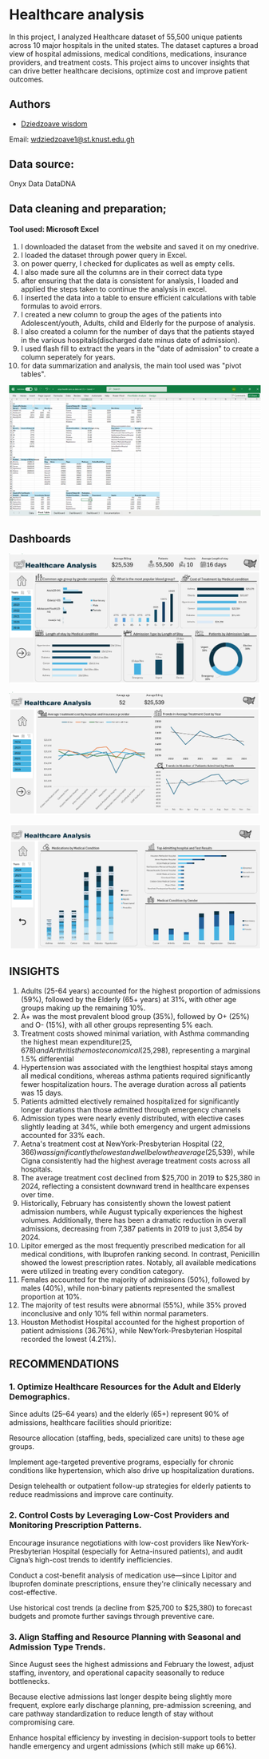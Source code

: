 
# Healthcare analysis

In this project, I analyzed Healthcare dataset of 55,500 unique patients across 10 major hospitals in the united states. The dataset captures a broad view of hospital admissions, medical conditions, medications, insurance providers, and treatment costs. This project aims to uncover insights that can drive better healthcare decisions, optimize cost and improve patient outcomes.






## Authors

- [Dziedzoave wisdom](https://github.com/DZIEDZOAVE-WISDOM)

Email: wdziedzoave1@st.knust.edu.gh


## Data source:
Onyx Data DataDNA


## Data cleaning and preparation;
#### Tool used: Microsoft Excel

1. I downloaded the dataset from the website and saved it on my onedrive.
2. I loaded the dataset through power query in Excel.
3. on power querry, I checked for duplicates as well as empty cells.
4. I also made sure all the columns are in their correct data type
5. after ensuring that the data is consistent for analysis, I loaded and applied the steps taken to continue the analysis in excel.
6. I inserted the data into a table to ensure efficient calculations with table formulas to avoid errors.
7. I created a new column to group the ages of the patients into Adolescent/youth, Adults, child and Elderly for the purpose of analysis.
8. I also created a column for the number of days that the patients stayed in the various hospitals(discharged date minus date of admission).
9. I used flash fill to extract the years in the "date of admission" to create a column seperately for years.
10. for data summarization and analysis, the main tool used was "pivot tables".




![samples of pivot tables created](https://github.com/DZIEDZOAVE-WISDOM/Healthcare-analysis/blob/main/Pivot%20tables.png)


## Dashboards


![Main dashboard](https://github.com/DZIEDZOAVE-WISDOM/Healthcare-analysis/blob/main/H_Dashboard%201.png)



![Second dashboard](https://github.com/DZIEDZOAVE-WISDOM/Healthcare-analysis/blob/main/H_Dashboard%202.png)


![Third dashboard](https://github.com/DZIEDZOAVE-WISDOM/Healthcare-analysis/blob/main/H_Dashboard%203.png)
## INSIGHTS
1. Adults (25-64 years) accounted for the highest proportion of admissions (59%), followed by the Elderly (65+ years) at 31%, with other age groups making up the remaining 10%.
2. A+ was the most prevalent blood group (35%), followed by O+ (25%) and O- (15%), with all other groups representing 5% each.
3. Treatment costs showed minimal variation, with Asthma commanding the highest mean expenditure($25,678) and Arthritis the most economical ($25,298), representing a marginal 1.5% differential
4. Hypertension was associated with the lengthiest hospital stays among all medical conditions, whereas asthma patients required significantly fewer hospitalization hours. The average duration across all patients was 15 days.
5. Patients admitted electively remained hospitalized for significantly longer durations than those admitted through emergency channels
6. Admission types were nearly evenly distributed, with elective cases slightly leading at 34%, while both emergency and urgent admissions accounted for 33% each.
7. Aetna's treatment cost at NewYork-Presbyterian Hospital ($22,366) was significantly the lowest and well below the average($25,539), while Cigna consistently had the highest average treatment costs across all hospitals.
8. The average treatment cost declined from  $25,700 in 2019 to $25,380 in 2024, reflecting a consistent downward trend in healthcare expenses over time.
9. Historically, February has consistently shown the lowest patient admission numbers, while August typically experiences the highest volumes. Additionally, there has been a dramatic reduction in overall admissions, decreasing from 7,387 patients in 2019 to just 3,854 by 2024.
10. Lipitor emerged as the most frequently prescribed medication for all medical conditions, with Ibuprofen ranking second. In contrast, Penicillin showed the lowest prescription rates. Notably, all available medications were utilized in treating every condition category.
11. Females accounted for the majority of admissions (50%), followed by males (40%), while non-binary patients represented the smallest proportion at 10%.
12. The majority of test results were abnormal (55%), while 35% proved inconclusive and only 10% fell within normal parameters.
13. Houston Methodist Hospital accounted for the highest proportion of patient admissions (36.76%), while NewYork-Presbyterian Hospital recorded the lowest (4.21%).
## RECOMMENDATIONS
 ### 1. Optimize Healthcare Resources for the Adult and Elderly Demographics.
Since adults (25–64 years) and the elderly (65+) represent 90% of admissions, healthcare facilities should prioritize:

Resource allocation (staffing, beds, specialized care units) to these age groups.

Implement age-targeted preventive programs, especially for chronic conditions like hypertension, which also drive up hospitalization durations.

Design telehealth or outpatient follow-up strategies for elderly patients to reduce readmissions and improve care continuity.



### 2. Control Costs by Leveraging Low-Cost Providers and Monitoring Prescription Patterns.
Encourage insurance negotiations with low-cost providers like NewYork-Presbyterian Hospital (especially for Aetna-insured patients), and audit Cigna’s high-cost trends to identify inefficiencies.

Conduct a cost-benefit analysis of medication use—since Lipitor and Ibuprofen dominate prescriptions, ensure they're clinically necessary and cost-effective.

Use historical cost trends (a decline from $25,700 to $25,380) to forecast budgets and promote further savings through preventive care.



### 3.  Align Staffing and Resource Planning with Seasonal and Admission Type Trends.
Since August sees the highest admissions and February the lowest, adjust staffing, inventory, and operational capacity seasonally to reduce bottlenecks.

Because elective admissions last longer despite being slightly more frequent, explore early discharge planning, pre-admission screening, and care pathway standardization to reduce length of stay without compromising care.

Enhance hospital efficiency by investing in decision-support tools to better handle emergency and urgent admissions (which still make up 66%).